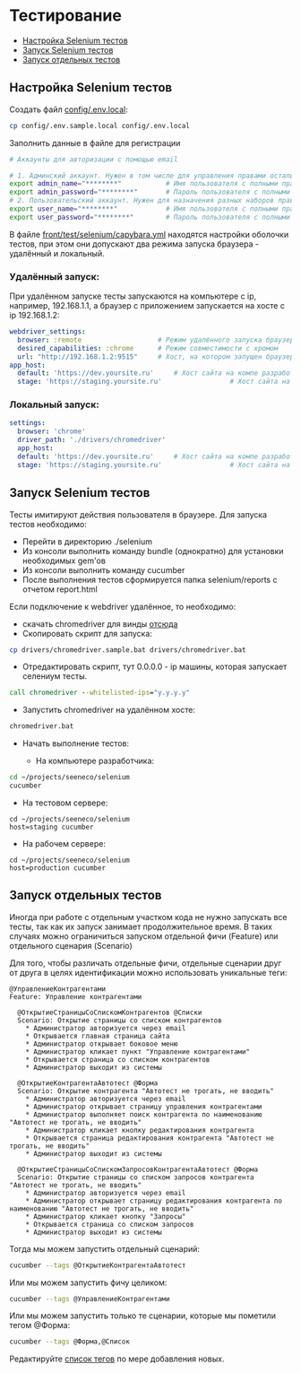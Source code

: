 # Тестирование

* [Настройка Selenium тестов](#setup_tests)
* [Запуск Selenium тестов](#run_tests)
* [Запуск отдельных тестов](#run_separate_tests)

## <a name="setup_tests">Настройка Selenium тестов</a>

Создать файл [config/.env.local](test/selenium/config/.env.local.example):

  ```bash
  cp config/.env.sample.local config/.env.local
  ```

Заполнить данные в файле для регистрации

  ```bash
  # Аккаунты для авторизации с помощью email

  # 1. Админский аккаунт. Нужен в том числе для управления правами остальных аккаунтов для тестирования
  export admin_name="********"           # Имя пользователя с полными правами
  export admin_password="********"       # Пароль пользователя с полными правами
  # 2. Пользовательский аккаунт. Нужен для назначения разных наборов прав и тестирования из-под пользователя с пониженными правами
  export user_name="********"            # Имя пользователя с полными правами
  export user_password="********"        # Пароль пользователя с полными правами
  ```

В файле [front/test/selenium/capybara.yml](test/selenium/capybara.yml) находятся настройки оболочки тестов, при этом они
допускают два режима запуска браузера - удалённый и локальный. 

### Удалённый запуск:

  При удалённом запуске тесты запускаются на компьютере с ip, например, 192.168.1.1, а браузер с приложением запускается
  на хосте с ip 192.168.1.2:

  ```yml
  webdriver_settings:
    browser: :remote                   # Режим удалённого запуска браузера
    desired_capabilities: :chrome      # Режим совместимости с хромом
    url: "http://192.168.1.2:9515"     # Хост, на котором запущен браузер в режиме удалённого управления
  app_host:
    default: 'https://dev.yoursite.ru'     # Хост сайта на компе разработчика
    stage: 'https://staging.yoursite.ru'                 # Хост сайта на тестовом сервере
  ```

### Локальный запуск:

  ```yml
  settings:
    browser: 'chrome'
    driver_path: './drivers/chromedriver'
    app_host:
    default: 'https://dev.yoursite.ru'     # Хост сайта на компе разработчика
    stage: 'https://staging.yoursite.ru'                 # Хост сайта на тестовом сервере
  ```

## <a name="run_tests">Запуск Selenium тестов</a>

Тесты имитируют действия пользователя в браузере. Для запуска тестов необходимо:

* Перейти в директорию ./selenium
* Из консоли выполнить команду bundle (однократно) для установки необходимых gem'ов
* Из консоли выполнить команду cucumber
* После выполнения тестов сформируется папка selenium/reports с отчетом report.html

Если подключение к webdriver удалённое, то необходимо:

* скачать chromedriver для винды [отсюда](https://sites.google.com/a/chromium.org/chromedriver/downloads)
* Скопировать скрипт для запуска:

```bash
cp drivers/chromedriver.sample.bat drivers/chromedriver.bat
```

* Отредактировать скрипт, тут 0.0.0.0 - ip машины, которая запускает селениум тесты.

```bat
call chromedriver --whitelisted-ips="y.y.y.y"
```

* Запустить chromedriver на удалённом хосте:

```bat
chromedriver.bat
```

* Начать выполнение тестов:

  - На компьютере разработчика:

```bash
cd ~/projects/seeneco/selenium
cucumber
```

  - На тестовом сервере:

```
cd ~/projects/seeneco/selenium
host=staging cucumber
```

  - На рабочем сервере:

```
cd ~/projects/seeneco/selenium
host=production cucumber
```

## <a name="run_separate_tests">Запуск отдельных тестов</a>

Иногда при работе с отдельным участком кода не нужно запускать все тесты, так как их запуск занимает продолжительное
время. В таких случаях можно ограничиться запуском отдельной фичи (Feature) или отдельного сценария (Scenario)

Для того, чтобы различать отдельные фичи, отдельные сценарии друг от друга в целях идентификации можно использовать 
уникальные теги:

```cucumber
@УправлениеКонтрагентами
Feature: Управление контрагентами

  @ОткрытиеСтраницыСоСпискомКонтрагентов @Списки
  Scenario: Открытие страницы со списком контрагентов
    * Администратор авторизуется через email
    * Открывается главная страница сайта
    * Администратор открывает боковое меню
    * Администратор кликает пункт "Управление контрагентами"
    * Открывается страница со списком контрагентов
    * Администратор выходит из системы

  @ОткрытиеКонтрагентаАвтотест @Форма
  Scenario: Открытие контрагента "Автотест не трогать, не вводить"
    * Администратор авторизуется через email
    * Администратор открывает страницу управления контрагентами
    * Администратор выполняет поиск контрагента по наименованию "Автотест не трогать, не вводить"
    * Администратор кликает кнопку редактирования контрагента
    * Открывается страница редактирования контрагента "Автотест не трогать, не вводить"
    * Администратор выходит из системы

  @ОткрытиеСтраницыСоСпискомЗапросовКонтрагентаАвтотест @Форма
  Scenario: Открытие страницы со списком запросов контрагента "Автотест не трогать, не вводить"
    * Администратор авторизуется через email
    * Администратор открывает страницу редактирования контрагента по наименованию "Автотест не трогать, не вводить"
    * Администратор кликает кнопку "Запросы"
    * Открывается страница со списком запросов
    * Администратор выходит из системы
```

Тогда мы можем запустить отдельный сценарий:

```bash
cucumber --tags @ОткрытиеКонтрагентаАвтотест
```

Или мы можем запустить фичу целиком:

```bash
cucumber --tags @УправлениеКонтрагентами
```

Или мы можем запустить только те сценарии, которые мы пометили тегом @Форма:

```bash
cucumber --tags @Форма,@Список
```

Редактируйте [список тегов](./features/tags.md) по мере добавления новых.

